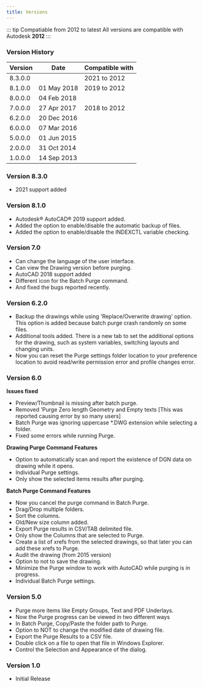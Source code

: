 ```yaml
---
title: Versions
---
```


::: tip Compatiable from 2012 to latest
All versions are compatible with Autodesk **2012**
:::

### Version History
|Version|Date|Compatible with|
|--|--|--|
|8.3.0.0|<Badge text="Current" type="tip"/>|2021 to 2012|
|8.1.0.0|01 May 2018|2019 to 2012
|8.0.0.0|04 Feb 2018|
|7.0.0.0|27 Apr 2017|2018 to 2012
|6.2.0.0|20 Dec 2016|
|6.0.0.0|07 Mar 2016|
|5.0.0.0|01 Jun 2015|
|2.0.0.0|31 Oct 2014|
|1.0.0.0|14 Sep 2013|

### Version 8.3.0
- 2021 support added

### Version 8.1.0
- Autodesk® AutoCAD® 2019 support added.
- Added the option to enable/disable the automatic backup of files.
- Added the option to enable/disable the INDEXCTL variable checking. 

### Version 7.0
- Can change the language of the user interface.
- Can view the Drawing version before purging.
- AutoCAD 2018 support added
- Different icon for the Batch Purge command.
- And fixed the bugs reported recently.

### Version 6.2.0 
- Backup the drawings while using 'Replace/Overwrite drawing' option. 
This option is added because batch purge crash randomly on some files.
- Additional tools added. 
There is a new tab to set the additional options for the drawing, such as system variables, switching layouts and changing units.
- Now you can reset the Purge settings folder location to your preference location to avoid read/write permission error  and profile changes error.

### Version 6.0
**Issues fixed**
- Preview/Thumbnail is missing after batch purge.
- Removed 'Purge Zero length Geometry and Empty texts [This was reported causing error by so many users]
- Batch Purge was ignoring uppercase *.DWG extension while selecting a folder.
- Fixed some errors while running Purge.

**Drawing Purge Command Features**
- Option to automatically scan and report the existence of DGN data on drawing while it opens.
- Individual Purge settings.
- Only show the selected items results after purging.

**Batch Purge Command Features**
- Now you cancel the purge command in Batch Purge.
- Drag/Drop multiple folders.
- Sort the columns.
- Old/New size column added.
- Export Purge results in CSV/TAB delimited file.
- Only show the Columns that are selected to Purge.
- Create a list of xrefs from the selected drawings, so that later you can add these xrefs to Purge.
- Audit the drawing (from 2015 version)
- Option to not to save the drawing.
- Minimize the Purge window to work with AutoCAD while purging is in progress.
- Individual Batch Purge settings.

### Version 5.0
- Purge more items like Empty Groups, Text and PDF Underlays.
- Now the Purge progress can be viewed in two different ways
- In Batch Purge, Copy/Paste the folder path to Purge.
- Option to NOT to change the modified date of drawing file.
- Export the Purge Results to a CSV file.
- Double click on a file to open that file in Windows Explorer.
- Control the Selection and Appearance of the dialog.

### Version 1.0
- Initial Release
